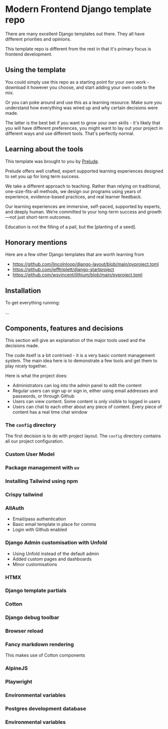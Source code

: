 # Modern Frontend Django template repo 

There are many excellent Django templates out there. They all have different priorities and opinions. 

This template repo is different from the rest in that it's primary focus is frontend development. 

## Using the template

You could simply use this repo as a starting point for your own work - download it however you choose, and start adding your own code to the mix. 

Or you can poke around and use this as a learning resource. Make sure you understand how everything was wired up and why certain decisions were made.  

The latter is the best bet if you want to grow your own skills - it's likely that you will have different preferences, you might want to lay out your project in different ways and use different tools. That's perfectly normal. 

## Learning about the tools 

This template was brought to you by [Prelude](https://prelude.tech).

Prelude offers well crafted, expert supported learning experiences designed to set you up for long term success.

We take a different approach to teaching. Rather than relying on traditional, one-size-fits-all methods, we design our programs using years of experience, evidence-based practices, and real learner feedback.

Our learning experiences are immersive, self-paced, supported by experts, and deeply human. We’re committed to your long-term success and growth—not just short-term outcomes.

Education is not the filling of a pail, but the [planting of a seed].

## Honorary mentions  

Here are a few other Django templates that are worth learning from

- https://github.com/lincolnloop/django-layout/blob/main/pyproject.toml 
- https://github.com/jefftriplett/django-startproject 
- https://github.com/wsvincent/lithium/blob/main/pyproject.toml

## Installation 

To get everything running:

... 

## Components, features and decisions 

This section will give an explanation of the major tools used and the decisions made. 

The code itself is a bit contrived - it is a very basic content management system. The main idea here is to demonstrate a few tools and get them to play nicely together.

Here is what the project does:

- Administrators can log into the admin panel to edit the content
- Regular users can sign up or sign in, either using email addresses and passwords, or through Github
- Users can view content. Some content is only visible to logged in users 
- Users can chat to each other about any piece of content. Every piece of content has a real time chat window

### The `config` directory 

The first decision is to do with project layout. The `config` directory contains all our project configuration. 

### Custom User Model 

### Package management with `uv` 

### Installing Tailwind using npm

### Crispy tailwind 

### AllAuth 

- Email/pass authentication
- Basic email template in place for comms 
- Login with Github enabled

### Django Admin customisation with Unfold

- Using Unfold instead of the default admin
- Added custom pages and dashboards
- Minor customisations

### HTMX 

### Django template partials 

### Cotton 

### Django debug toolbar 

### Browser reload 

### Fancy markdown rendering 

This makes use of Cotton components

### AlpineJS 


### Playwright

### Environmental variables 

### Postgres development database 


### Environmental variables  